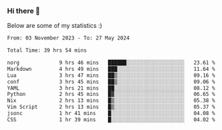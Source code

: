 ### Hi there 👋
Below are some of my statistics :)

<!--START_SECTION:waka-->

```txt
From: 03 November 2023 - To: 27 May 2024

Total Time: 39 hrs 54 mins

norg             9 hrs 46 mins   ██████░░░░░░░░░░░░░░░░░░░   23.61 %
Markdown         4 hrs 49 mins   ███░░░░░░░░░░░░░░░░░░░░░░   11.64 %
Lua              3 hrs 47 mins   ██▒░░░░░░░░░░░░░░░░░░░░░░   09.16 %
conf             3 hrs 45 mins   ██▒░░░░░░░░░░░░░░░░░░░░░░   09.06 %
YAML             3 hrs 21 mins   ██░░░░░░░░░░░░░░░░░░░░░░░   08.12 %
Python           2 hrs 45 mins   █▓░░░░░░░░░░░░░░░░░░░░░░░   06.65 %
Nix              2 hrs 13 mins   █▒░░░░░░░░░░░░░░░░░░░░░░░   05.38 %
Vim Script       2 hrs 13 mins   █▒░░░░░░░░░░░░░░░░░░░░░░░   05.37 %
jsonc            1 hr 41 mins    █░░░░░░░░░░░░░░░░░░░░░░░░   04.08 %
CSS              1 hr 39 mins    █░░░░░░░░░░░░░░░░░░░░░░░░   04.02 %
```

<!--END_SECTION:waka-->

<!--
**KlapenHz/KlapenHz** is a ✨ _special_ ✨ repository because its `README.md` (this file) appears on your GitHub profile.

Here are some ideas to get you started:

- 🔭 I’m currently working on ...
- 🌱 I’m currently learning ...
- 👯 I’m looking to collaborate on ...
- 🤔 I’m looking for help with ...
- 💬 Ask me about ...
- 📫 How to reach me: ...
- 😄 Pronouns: ...
- ⚡ Fun fact: ...
-->
